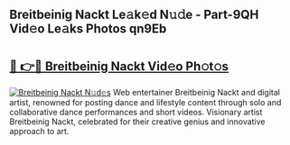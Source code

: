 ## Breitbeinig Nackt Le𝚊k𝚎d N𝚞𝚍e - Part-9QH Vid𝚎o Le𝚊ks Photos qn9Eb

# <h2><a href="http://fb0t8t.evod.top/?m=Breitbeinig+Nackt">🔗 👉🔴 Breitbeinig Nackt Vid𝚎o Ph𝚘t𝚘s</a></h2>

[![Breitbeinig Nackt N𝚞d𝚎s](https://i.imgur.com/8V9OHl7.gif)](http://fb0t8t.evod.top/?m=Breitbeinig+Nackt)
Web entertainer Breitbeinig Nackt and digital artist, renowned for posting dance and lifestyle content through solo and collaborative dance performances and short videos. Visionary artist Breitbeinig Nackt, celebrated for their creative genius and innovative approach to art. 
